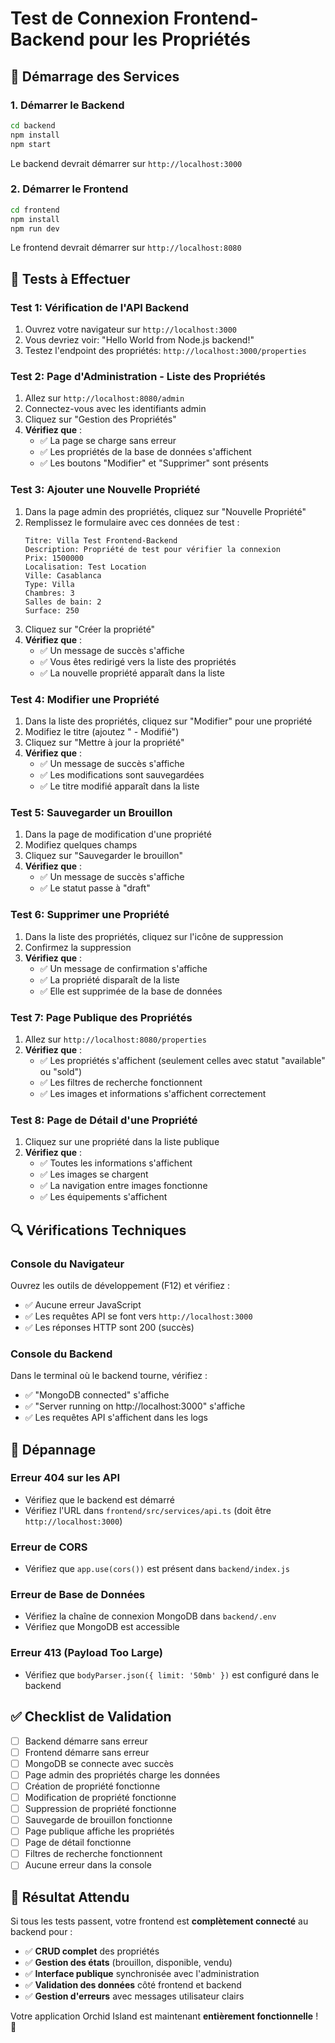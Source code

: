 # Test de Connexion Frontend-Backend pour les Propriétés

## 🚀 Démarrage des Services

### 1. Démarrer le Backend
```bash
cd backend
npm install
npm start
```
Le backend devrait démarrer sur `http://localhost:3000`

### 2. Démarrer le Frontend
```bash
cd frontend
npm install
npm run dev
```
Le frontend devrait démarrer sur `http://localhost:8080`

## 🧪 Tests à Effectuer

### Test 1: Vérification de l'API Backend
1. Ouvrez votre navigateur sur `http://localhost:3000`
2. Vous devriez voir: "Hello World from Node.js backend!"
3. Testez l'endpoint des propriétés: `http://localhost:3000/properties`

### Test 2: Page d'Administration - Liste des Propriétés
1. Allez sur `http://localhost:8080/admin`
2. Connectez-vous avec les identifiants admin
3. Cliquez sur "Gestion des Propriétés"
4. **Vérifiez que** :
   - ✅ La page se charge sans erreur
   - ✅ Les propriétés de la base de données s'affichent
   - ✅ Les boutons "Modifier" et "Supprimer" sont présents

### Test 3: Ajouter une Nouvelle Propriété
1. Dans la page admin des propriétés, cliquez sur "Nouvelle Propriété"
2. Remplissez le formulaire avec ces données de test :
   ```
   Titre: Villa Test Frontend-Backend
   Description: Propriété de test pour vérifier la connexion
   Prix: 1500000
   Localisation: Test Location
   Ville: Casablanca
   Type: Villa
   Chambres: 3
   Salles de bain: 2
   Surface: 250
   ```
3. Cliquez sur "Créer la propriété"
4. **Vérifiez que** :
   - ✅ Un message de succès s'affiche
   - ✅ Vous êtes redirigé vers la liste des propriétés
   - ✅ La nouvelle propriété apparaît dans la liste

### Test 4: Modifier une Propriété
1. Dans la liste des propriétés, cliquez sur "Modifier" pour une propriété
2. Modifiez le titre (ajoutez " - Modifié")
3. Cliquez sur "Mettre à jour la propriété"
4. **Vérifiez que** :
   - ✅ Un message de succès s'affiche
   - ✅ Les modifications sont sauvegardées
   - ✅ Le titre modifié apparaît dans la liste

### Test 5: Sauvegarder un Brouillon
1. Dans la page de modification d'une propriété
2. Modifiez quelques champs
3. Cliquez sur "Sauvegarder le brouillon"
4. **Vérifiez que** :
   - ✅ Un message de succès s'affiche
   - ✅ Le statut passe à "draft"

### Test 6: Supprimer une Propriété
1. Dans la liste des propriétés, cliquez sur l'icône de suppression
2. Confirmez la suppression
3. **Vérifiez que** :
   - ✅ Un message de confirmation s'affiche
   - ✅ La propriété disparaît de la liste
   - ✅ Elle est supprimée de la base de données

### Test 7: Page Publique des Propriétés
1. Allez sur `http://localhost:8080/properties`
2. **Vérifiez que** :
   - ✅ Les propriétés s'affichent (seulement celles avec statut "available" ou "sold")
   - ✅ Les filtres de recherche fonctionnent
   - ✅ Les images et informations s'affichent correctement

### Test 8: Page de Détail d'une Propriété
1. Cliquez sur une propriété dans la liste publique
2. **Vérifiez que** :
   - ✅ Toutes les informations s'affichent
   - ✅ Les images se chargent
   - ✅ La navigation entre images fonctionne
   - ✅ Les équipements s'affichent

## 🔍 Vérifications Techniques

### Console du Navigateur
Ouvrez les outils de développement (F12) et vérifiez :
- ✅ Aucune erreur JavaScript
- ✅ Les requêtes API se font vers `http://localhost:3000`
- ✅ Les réponses HTTP sont 200 (succès)

### Console du Backend
Dans le terminal où le backend tourne, vérifiez :
- ✅ "MongoDB connected" s'affiche
- ✅ "Server running on http://localhost:3000" s'affiche
- ✅ Les requêtes API s'affichent dans les logs

## 🐛 Dépannage

### Erreur 404 sur les API
- Vérifiez que le backend est démarré
- Vérifiez l'URL dans `frontend/src/services/api.ts` (doit être `http://localhost:3000`)

### Erreur de CORS
- Vérifiez que `app.use(cors())` est présent dans `backend/index.js`

### Erreur de Base de Données
- Vérifiez la chaîne de connexion MongoDB dans `backend/.env`
- Vérifiez que MongoDB est accessible

### Erreur 413 (Payload Too Large)
- Vérifiez que `bodyParser.json({ limit: '50mb' })` est configuré dans le backend

## ✅ Checklist de Validation

- [ ] Backend démarre sans erreur
- [ ] Frontend démarre sans erreur
- [ ] MongoDB se connecte avec succès
- [ ] Page admin des propriétés charge les données
- [ ] Création de propriété fonctionne
- [ ] Modification de propriété fonctionne
- [ ] Suppression de propriété fonctionne
- [ ] Sauvegarde de brouillon fonctionne
- [ ] Page publique affiche les propriétés
- [ ] Page de détail fonctionne
- [ ] Filtres de recherche fonctionnent
- [ ] Aucune erreur dans la console

## 🎯 Résultat Attendu

Si tous les tests passent, votre frontend est **complètement connecté** au backend pour :
- ✅ **CRUD complet** des propriétés
- ✅ **Gestion des états** (brouillon, disponible, vendu)
- ✅ **Interface publique** synchronisée avec l'administration
- ✅ **Validation des données** côté frontend et backend
- ✅ **Gestion d'erreurs** avec messages utilisateur clairs

Votre application Orchid Island est maintenant **entièrement fonctionnelle** ! 🎉
